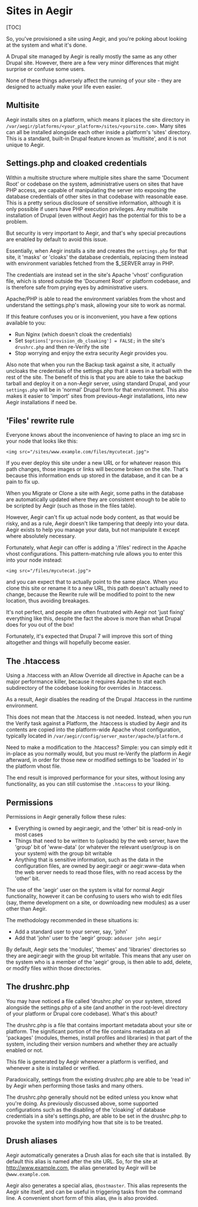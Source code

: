Sites in Aegir
==============

[TOC]

So, you've provisioned a site using Aegir, and you're poking about looking at the system and what it's done.

A Drupal site managed by Aegir is really mostly the same as any other Drupal site. However, there are a few very minor differences that might surprise or confuse some users.

None of these things adversely affect the running of your site - they are designed to actually make your life even easier.

Multisite
---------

Aegir installs sites on a platform, which means it places the site directory in `/var/aegir/platforms/<your_platform>/sites/<yoursite.com>`. Many sites can all be installed alongside each other inside a platform's 'sites' directory. This is a standard, built-in Drupal feature known as 'multisite', and it is not unique to Aegir.


Settings.php and cloaked credentials
------------------------------------

Within a multisite structure where multiple sites share the same 'Document Root' or codebase on the system, administrative users on sites that have PHP access, are capable of manipulating the server into exposing the database credentials of other sites in that codebase with reasonable ease. This is a pretty serious disclosure of sensitive information, although it is only possible if users have PHP execution privileges. Any multisite installation of Drupal (even without Aegir) has the potential for this to be a problem.

But security is very important to Aegir, and that's why special precautions are enabled by default to avoid this issue.

Essentially, when Aegir installs a site and creates the `settings.php` for that site, it 'masks' or 'cloaks' the database credentials, replacing them instead with environment variables fetched from the $\_SERVER array in PHP.

The credentials are instead set in the site's Apache 'vhost' configuration file, which is stored outside the 'Document Root' or platform codebase, and is therefore safe from prying eyes by administrative users.

Apache/PHP is able to read the environment variables from the vhost and understand the settings.php's mask, allowing your site to work as normal.

If this feature confuses you or is inconvenient, you have a few options available to you:

* Run Nginx (which doesn't cloak the credentials)
* Set `$options['provision_db_cloaking'] = FALSE;` in the site's `drushrc.php` and then re-Verify the site
* Stop worrying and enjoy the extra security Aegir provides you.

Also note that when you run the Backup task against a site, it actually uncloaks the credentials of the settings.php that it saves in a tarball with the rest of the site. The benefit of this is that you are able to take the backup tarball and deploy it on a non-Aegir server, using standard Drupal, and your `settings.php` will be in 'normal' Drupal form for that environment. This also makes it easier to 'import' sites from previous-Aegir installations, into new Aegir installations if need be.


'Files' rewrite rule
--------------------

Everyone knows about the inconvenience of having to place an img src in your node that looks like this:

    <img src="/sites/www.example.com/files/mycutecat.jpg">

If you ever deploy this site under a new URL or for whatever reason this path changes, those images or links will become broken on the site. That's because this information ends up stored in the database, and it can be a pain to fix up.

When you Migrate or Clone a site with Aegir, some paths in the database are automatically updated where they are consistent enough to be able to be scripted by Aegir (such as those in the files table).

However, Aegir can't fix up actual node body content, as that would be risky, and as a rule, Aegir doesn't like tampering that deeply into your data. Aegir exists to help you manage your data, but not manipulate it except where absolutely necessary.

Fortunately, what Aegir can offer is adding a '/files' redirect in the Apache vhost configurations. This pattern-matching rule allows you to enter this into your node instead:

    <img src="/files/mycutecat.jpg">

and you can expect that to actually point to the same place. When you clone this site or rename it to a new URL, this path doesn't actually need to change, because the Rewrite rule will be modified to point to the new location, thus avoiding breakages.

It's not perfect, and people are often frustrated with Aegir not 'just fixing' everything like this, despite the fact the above is more than what Drupal does for you out of the box!

Fortunately, it's expected that Drupal 7 will improve this sort of thing altogether and things will hopefully become easier.


The .htaccess
-------------

Using a .htaccess with an Allow Override all directive in Apache can be a major performance killer, because it requires Apache to stat each subdirectory of the codebase looking for overrides in .htaccess.

As a result, Aegir disables the reading of the Drupal .htaccess in the runtime environment.

This does not mean that the .htaccess is not needed. Instead, when you run the Verify task against a Platform, the .htaccess is studied by Aegir and its contents are copied into the platform-wide Apache vhost configuration, typically located in `/var/aegir/config/server_master/apache/platform.d`

Need to make a modification to the .htaccess? Simple: you can simply edit it in-place as you normally would, but you must re-Verify the platform in Aegir afterward, in order for those new or modified settings to be 'loaded in' to the platform vhost file.

The end result is improved performance for your sites, without losing any functionality, as you can still customise the `.htaccess` to your liking.


Permissions
-----------

Permissions in Aegir generally follow these rules:

* Everything is owned by aegir:aegir, and the 'other' bit is read-only in most cases
* Things that need to be written to (uploads) by the web server, have the 'group' bit of 'www-data' (or whatever the relevant user/group is on your system) with the group bit writable
* Anything that is sensitive information, such as the data in the configuration files, are owned by aegir:aegir or aegir:www-data when the web server needs to read those files, with no read access by the 'other' bit.

The use of the 'aegir' user on the system is vital for normal Aegir functionality, however it can be confusing to users who wish to edit files (say, theme development on a site, or downloading new modules) as a user other than Aegir.

The methodology recommended in these situations is:

* Add a standard user to your server, say, 'john'
* Add that 'john' user to the 'aegir' group: `adduser john aegir`

By default, Aegir sets the 'modules', 'themes' and 'libraries' directories so they are aegir:aegir with the group bit writable. This means that any user on the system who is a member of the 'aegir' group, is then able to add, delete, or modify files within those directories.


The drushrc.php
---------------

You may have noticed a file called 'drushrc.php' on your system, stored alongside the settings.php of a site (and another in the root-level directory of your platform or Drupal core codebase). What's this about?

The drushrc.php is a file that contains important metadata about your site or platform. The significant portion of the file contains metadata on all 'packages' (modules, themes, install profiles and libraries) in that part of the system, including their version numbers and whether they are actually enabled or not.

This file is generated by Aegir whenever a platform is verified, and whenever a site is installed or verified.

Paradoxically, settings from the existing drushrc.php are able to be 'read in' by Aegir when performing those tasks and many others.

The drushrc.php generally should not be edited unless you know what you're doing. As previously discussed above, some supported configurations such as the disabling of the 'cloaking' of database credentials in a site's settings.php, are able to be set in the drushrc.php to provoke the system into modifying how that site is to be treated.


Drush aliases
-------------

Aegir automatically generates a Drush alias for each site that is installed. By
default this alias is named after the site URL. So, for the site at
http://www.example.com, the alias generated by Aegir will be
`@www.example.com`.

Aegir also generates a special alias, `@hostmaster`. This alias represents the
Aegir site itself, and can be useful in triggering tasks from the command line.
A convenient short form of this alias, `@hm` is also provided.
